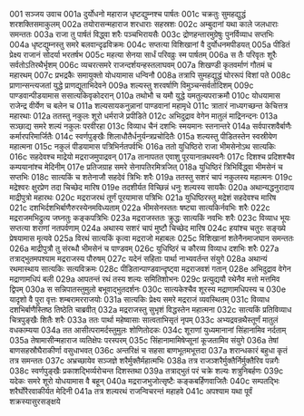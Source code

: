 001	सञ्जय उवाच
001a	दुर्योधनो महाराज धृष्टद्युम्नश्च पार्षतः
001c	चक्रतुः सुमहद्युद्धं शरशक्तिसमाकुलम्
002a	तयोरासन्महाराज शरधाराः सहस्रशः
002c	अम्बुदानां यथा काले जलधाराः समन्ततः
003a	राजा तु पार्षतं विद्ध्वा शरैः पञ्चभिरायसैः
003c	द्रोणहन्तारमुग्रेषुः पुनर्विव्याध सप्तभिः
004a	धृष्टद्युम्नस्तु समरे बलवान्दृढविक्रमः
004c	सप्तत्या विशिखानां वै दुर्योधनमपीडयत्
005a	पीडितं प्रेक्ष्य राजानं सोदर्या भरतर्षभ
005c	महत्या सेनया सार्धं परिवव्रुः स्म पार्षतम्
006a	स तैः परिवृतः शूरैः सर्वतोऽतिरथैर्भृशम्
006c	व्यचरत्समरे राजन्दर्शयन्हस्तलाघवम्
007a	शिखण्डी कृतवर्माणं गौतमं च महारथम्
007c	प्रभद्रकैः समायुक्तो योधयामास धन्विनौ
008a	तत्रापि सुमहद्युद्धं घोररूपं विशां पते
008c	प्राणान्सन्त्यजतां युद्धे प्राणद्यूताभिदेवने
009a	शल्यस्तु शरवर्षाणि विमुञ्चन्सर्वतोदिशम्
009c	पाण्डवान्पीडयामास ससात्यकिवृकोदरान्
010a	तथोभौ च यमौ युद्धे यमतुल्यपराक्रमौ
010c	योधयामास राजेन्द्र वीर्येण च बलेन च
011a	शल्यसायकनुन्नानां पाण्डवानां महामृधे
011c	त्रातारं नाध्यगच्छन्त केचित्तत्र महारथाः
012a	ततस्तु नकुलः शूरो धर्मराजे प्रपीडिते
012c	अभिदुद्राव वेगेन मातुलं माद्रिनन्दनः
013a	सञ्छाद्य समरे शल्यं नकुलः परवीरहा
013c	विव्याध चैनं दशभिः स्मयमानः स्तनान्तरे
014a	सर्वपारशवैर्बाणैः कर्मारपरिमार्जितैः
014c	स्वर्णपुङ्खैः शिलाधौतैर्धनुर्यन्त्रप्रचोदितैः
015a	शल्यस्तु पीडितस्तेन स्वस्रीयेण महात्मना
015c	नकुलं पीडयामास पत्रिभिर्नतपर्वभिः
016a	ततो युधिष्ठिरो राजा भीमसेनोऽथ सात्यकिः
016c	सहदेवश्च माद्रेयो मद्रराजमुपाद्रवन्
017a	तानापतत एवाशु पूरयानान्रथस्वनैः
017c	दिशश्च प्रदिशश्चैव कम्पयानांश्च मेदिनीम्
017e	प्रतिजग्राह समरे सेनापतिरमित्रजित्
018a	युधिष्ठिरं त्रिभिर्विद्ध्वा भीमसेनं च सप्तभिः
018c	सात्यकिं च शतेनाजौ सहदेवं त्रिभिः शरैः
019a	ततस्तु सशरं चापं नकुलस्य महात्मनः
019c	मद्रेश्वरः क्षुरप्रेण तदा चिच्छेद मारिष
019e	तदशीर्यत विच्छिन्नं धनुः शल्यस्य सायकैः
020a	अथान्यद्धनुरादाय माद्रीपुत्रो महारथः
020c	मद्रराजरथं तूर्णं पूरयामास पत्रिभिः
021a	युधिष्ठिरस्तु मद्रेशं सहदेवश्च मारिष
021c	दशभिर्दशभिर्बाणैरुरस्येनमविध्यताम्
022a	भीमसेनस्ततः षष्ट्या सात्यकिर्नवभिः शरैः
022c	मद्रराजमभिद्रुत्य जघ्नतुः कङ्कपत्रिभिः
023a	मद्रराजस्ततः क्रुद्धः सात्यकिं नवभिः शरैः
023c	विव्याध भूयः सप्तत्या शराणां नतपर्वणाम्
024a	अथास्य सशरं चापं मुष्टौ चिच्छेद मारिष
024c	हयांश्च चतुरः सङ्ख्ये प्रेषयामास मृत्यवे
025a	विरथं सात्यकिं कृत्वा मद्रराजो महाबलः
025c	विशिखानां शतेनैनमाजघान समन्ततः
026a	माद्रीपुत्रौ तु संरब्धौ भीमसेनं च पाण्डवम्
026c	युधिष्ठिरं च कौरव्य विव्याध दशभिः शरैः
027a	तत्राद्भुतमपश्याम मद्रराजस्य पौरुषम्
027c	यदेनं सहिताः पार्था नाभ्यवर्तन्त संयुगे
028a	अथान्यं रथमास्थाय सात्यकिः सत्यविक्रमः
028c	पीडितान्पाण्डवान्दृष्ट्वा मद्रराजवशं गतान्
028e	अभिदुद्राव वेगेन मद्राणामधिपं बली
029a	आपतन्तं रथं तस्य शल्यः समितिशोभनः
029c	प्रत्युद्ययौ रथेनैव मत्तो मत्तमिव द्विपम्
030a	स सन्निपातस्तुमुलो बभूवाद्भुतदर्शनः
030c	सात्यकेश्चैव शूरस्य मद्राणामधिपस्य च
030e	यादृशो वै पुरा वृत्तः शम्बरामरराजयोः
031a	सात्यकिः प्रेक्ष्य समरे मद्रराजं व्यवस्थितम्
031c	विव्याध दशभिर्बाणैस्तिष्ठ तिष्ठेति चाब्रवीत्
032a	मद्रराजस्तु सुभृशं विद्धस्तेन महात्मना
032c	सात्यकिं प्रतिविव्याध चित्रपुङ्खैः शितैः शरैः
033a	ततः पार्था महेष्वासाः सात्वताभिसृतं नृपम्
033c	अभ्यद्रवन्रथैस्तूर्णं मातुलं वधकाम्यया
034a	तत आसीत्परामर्दस्तुमुलः शोणितोदकः
034c	शूराणां युध्यमानानां सिंहानामिव नर्दताम्
035a	तेषामासीन्महाराज व्यतिक्षेपः परस्परम्
035c	सिंहानामामिषेप्सूनां कूजतामिव संयुगे
036a	तेषां बाणसहस्रौघैराकीर्णा वसुधाभवत्
036c	अन्तरिक्षं च सहसा बाणभूतमभूत्तदा
037a	शरान्धकारं बहुधा कृतं तत्र समन्ततः
037c	अभ्रच्छायेव सञ्जज्ञे शरैर्मुक्तैर्महात्मभिः
038a	तत्र राजञ्शरैर्मुक्तैर्निर्मुक्तैरिव पन्नगैः
038c	स्वर्णपुङ्खैः प्रकाशद्भिर्व्यरोचन्त दिशस्तथा
039a	तत्राद्भुतं परं चक्रे शल्यः शत्रुनिबर्हणः
039c	यदेकः समरे शूरो योधयामास वै बहून्
040a	मद्रराजभुजोत्सृष्टैः कङ्कबर्हिणवाजितैः
040c	सम्पतद्भिः शरैर्घोरैरवाकीर्यत मेदिनी
041a	तत्र शल्यरथं राजन्विचरन्तं महाहवे
041c	अपश्याम यथा पूर्वं शक्रस्यासुरसङ्क्षये

